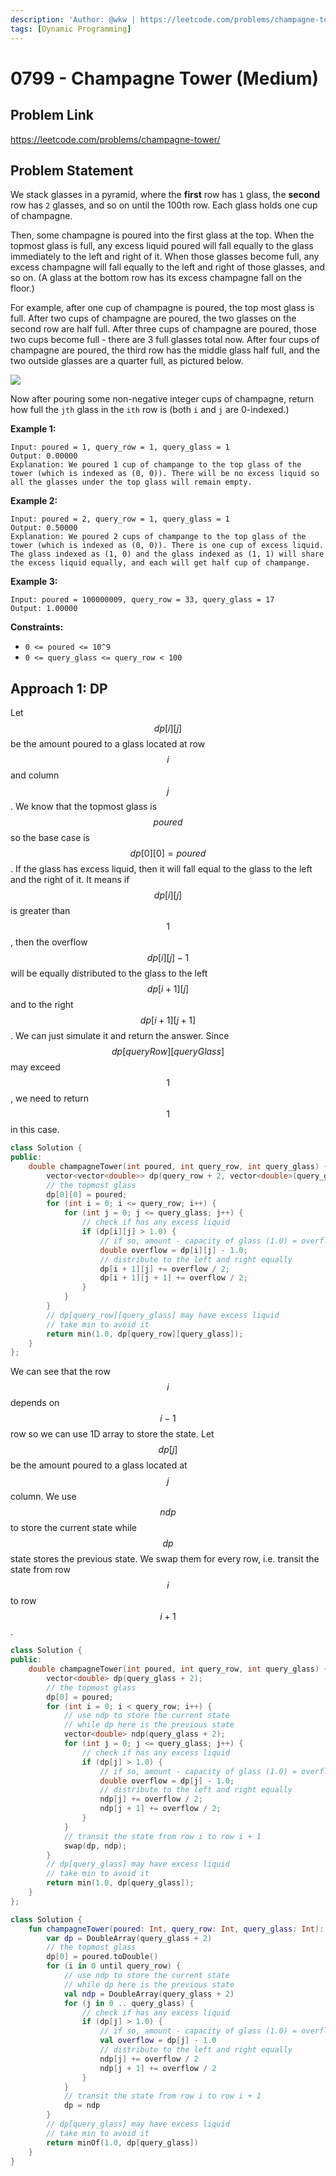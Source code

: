 ```yaml
---
description: 'Author: @wkw | https://leetcode.com/problems/champagne-tower/'
tags: [Dynamic Programming]
---
```


# 0799 - Champagne Tower (Medium)

## Problem Link

https://leetcode.com/problems/champagne-tower/

## Problem Statement

We stack glasses in a pyramid, where the **first** row has `1` glass, the **second** row has `2` glasses, and so on until the 100th row. Each glass holds one cup of champagne.

Then, some champagne is poured into the first glass at the top. When the topmost glass is full, any excess liquid poured will fall equally to the glass immediately to the left and right of it. When those glasses become full, any excess champagne will fall equally to the left and right of those glasses, and so on. (A glass at the bottom row has its excess champagne fall on the floor.)

For example, after one cup of champagne is poured, the top most glass is full. After two cups of champagne are poured, the two glasses on the second row are half full. After three cups of champagne are poured, those two cups become full - there are 3 full glasses total now. After four cups of champagne are poured, the third row has the middle glass half full, and the two outside glasses are a quarter full, as pictured below.

![](https://s3-lc-upload.s3.amazonaws.com/uploads/2018/03/09/tower.png)

Now after pouring some non-negative integer cups of champagne, return how full the `jth` glass in the `ith` row is (both `i` and `j` are 0-indexed.)

**Example 1:**

```
Input: poured = 1, query_row = 1, query_glass = 1
Output: 0.00000
Explanation: We poured 1 cup of champange to the top glass of the tower (which is indexed as (0, 0)). There will be no excess liquid so all the glasses under the top glass will remain empty.
```

**Example 2:**

```
Input: poured = 2, query_row = 1, query_glass = 1
Output: 0.50000
Explanation: We poured 2 cups of champange to the top glass of the tower (which is indexed as (0, 0)). There is one cup of excess liquid. The glass indexed as (1, 0) and the glass indexed as (1, 1) will share the excess liquid equally, and each will get half cup of champange.
```

**Example 3:**

```
Input: poured = 100000009, query_row = 33, query_glass = 17
Output: 1.00000
```

**Constraints:**

- `0 <= poured <= 10^9`
- `0 <= query_glass <= query_row < 100`

## Approach 1: DP

Let $$dp[i][j]$$ be the amount poured to a glass located at row $$i$$ and column $$j$$. We know that the topmost glass is $$poured$$ so the base case is $$dp[0][0] = poured$$. If the glass has excess liquid, then it will fall equal to the glass to the left and the right of it. It means if $$dp[i][j]$$ is greater than $$1$$, then the overflow $$dp[i][j] - 1$$will be equally distributed to the glass to the left $$dp[i + 1][j]$$ and to the right $$dp[i + 1][j + 1]$$. We can just simulate it and return the answer. Since $$dp[queryRow][queryGlass]$$ may exceed $$1$$, we need to return $$1$$in this case.

<Tabs>
<TabItem value="cpp" label="C++">
<SolutionAuthor name="@wkw"/>

```cpp
class Solution {
public:
    double champagneTower(int poured, int query_row, int query_glass) {
        vector<vector<double>> dp(query_row + 2, vector<double>(query_glass + 2));
        // the topmost glass
        dp[0][0] = poured;
        for (int i = 0; i <= query_row; i++) {
            for (int j = 0; j <= query_glass; j++) {
                // check if has any excess liquid
                if (dp[i][j] > 1.0) {
                    // if so, amount - capacity of glass (1.0) = overflow
                    double overflow = dp[i][j] - 1.0;
                    // distribute to the left and right equally
                    dp[i + 1][j] += overflow / 2;
                    dp[i + 1][j + 1] += overflow / 2;
                }
            }
        }
        // dp[query_row][query_glass] may have excess liquid
        // take min to avoid it
        return min(1.0, dp[query_row][query_glass]);
    }
};
```

</TabItem>
</Tabs>

We can see that the row $$i$$ depends on $$i - 1$$ row so we can use 1D array to store the state. Let $$dp[j]$$ be the amount poured to a glass located at $$j$$ column. We use $$ndp$$ to store the current state while $$dp$$ state stores the previous state. We swap them for every row, i.e. transit the state from row $$i$$ to row $$i + 1$$.

<Tabs>
<TabItem value="cpp" label="C++">
<SolutionAuthor name="@wkw"/>

```cpp
class Solution {
public:
    double champagneTower(int poured, int query_row, int query_glass) {
        vector<double> dp(query_glass + 2);
        // the topmost glass
        dp[0] = poured;
        for (int i = 0; i < query_row; i++) {
            // use ndp to store the current state
            // while dp here is the previous state
            vector<double> ndp(query_glass + 2);
            for (int j = 0; j <= query_glass; j++) {
                // check if has any excess liquid
                if (dp[j] > 1.0) {
                    // if so, amount - capacity of glass (1.0) = overflow
                    double overflow = dp[j] - 1.0;
                    // distribute to the left and right equally
                    ndp[j] += overflow / 2;
                    ndp[j + 1] += overflow / 2;
                }
            }
            // transit the state from row i to row i + 1
            swap(dp, ndp);
        }
        // dp[query_glass] may have excess liquid
        // take min to avoid it
        return min(1.0, dp[query_glass]);
    }
};
```

</TabItem>

<TabItem value="kotlin" label="Kotlin">
<SolutionAuthor name="@wkw"/>

```kt
class Solution {
    fun champagneTower(poured: Int, query_row: Int, query_glass: Int): Double {
        var dp = DoubleArray(query_glass + 2)
        // the topmost glass
        dp[0] = poured.toDouble()
        for (i in 0 until query_row) {
            // use ndp to store the current state
            // while dp here is the previous state
            val ndp = DoubleArray(query_glass + 2)
            for (j in 0 .. query_glass) {
                // check if has any excess liquid
                if (dp[j] > 1.0) {
                    // if so, amount - capacity of glass (1.0) = overflow
                    val overflow = dp[j] - 1.0
                    // distribute to the left and right equally
                    ndp[j] += overflow / 2
                    ndp[j + 1] += overflow / 2
                }
            }
            // transit the state from row i to row i + 1
            dp = ndp
        }
        // dp[query_glass] may have excess liquid
        // take min to avoid it
        return minOf(1.0, dp[query_glass])
    }
}
```

</TabItem>
</Tabs>

